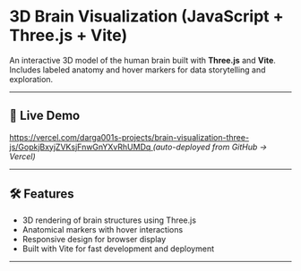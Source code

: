 # 3D Brain Visualization (JavaScript + Three.js + Vite)

An interactive 3D model of the human brain built with **Three.js** and **Vite**.  
Includes labeled anatomy and hover markers for data storytelling and exploration.  

---

## 🚀 Live Demo
[https://vercel.com/darga001s-projects/brain-visualization-three-js/GopkjBxyjZVKsjFnwGnYXvRhUMDq ](https://brain-visualization-three-js-git-main-darga001s-projects.vercel.app/)
*(auto-deployed from GitHub → Vercel)*

---

## 🛠️ Features
- 3D rendering of brain structures using Three.js
- Anatomical markers with hover interactions
- Responsive design for browser display
- Built with Vite for fast development and deployment

---

